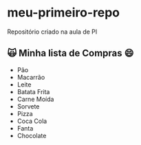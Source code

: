 # meu-primeiro-repo
Repositório criado na aula de PI

## 🙀 Minha lista de Compras 😄
- Pão
- Macarrão
- Leite
- Batata Frita
- Carne Moída
- Sorvete
- Pizza
- Coca Cola
- Fanta
- Chocolate
